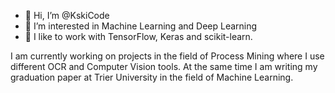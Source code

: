 - 👋 Hi, I’m @KskiCode
- 👀 I’m interested in Machine Learning and Deep Learning
- 💞️ I like to work with TensorFlow, Keras and scikit-learn.


I am currently working on projects in the field of Process Mining where I use different OCR and Computer Vision tools. At the same time I am writing my graduation paper at Trier University in the field of Machine Learning. 


<!---
KskiCode/KskiCode is a ✨ special ✨ repository because its `README.md` (this file) appears on your GitHub profile.
You can click the Preview link to take a look at your changes.
--->
